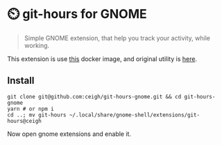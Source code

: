 # ⏲️ git-hours for GNOME

> Simple GNOME extension, that help you 
> track your activity, while working.

This extension is use
[this](https://github.com/linuxjuggler/git-hours)
docker image, and original utility is
[here](https://github.com/kimmobrunfeldt/git-hours).


## Install

```shell
git clone git@github.com:ceigh/git-hours-gnome.git && cd git-hours-gnome
yarn # or npm i
cd ..; mv git-hours ~/.local/share/gnome-shell/extensions/git-hours@ceigh
```

Now open gnome extensions and enable it.
